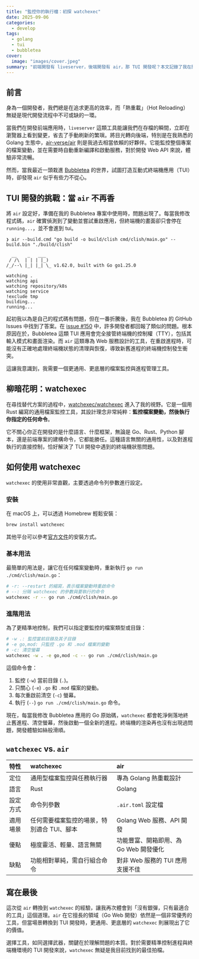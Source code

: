 ```yaml
---
title: "監控你的執行檔：初探 watchexec"
date: 2025-09-06
categories:
  - develop
tags:
  - golang
  - tui
  - bubbletea
cover:
  image: "images/cover.jpeg"
summary: "前端開發有 liveserver，後端開發有 air，那 TUI 開發呢？本文記錄了我在開發 Bubbletea 應用時，從 air 轉向 watchexec 的心路歷程，以及如何使用這個通用工具來優雅地實現終端機應用的熱重載。"
---
```


## 前言

身為一個開發者，我們總是在追求更高的效率，而「熱重載」（Hot Reloading）無疑是現代開發流程中不可或缺的一環。

當我們在開發前端應用時，`liveserver` 這類工具能讓我們在存檔的瞬間，立即在瀏覽器上看到變更，省去了手動刷新的繁瑣。將目光轉向後端，特別是在我熟悉的 Golang 生態中，[air-verse/air](https://github.com/air-verse/air) 則是我過去相當依賴的好夥伴。它能監控整個專案的檔案變動，並在需要時自動重新編譯和啟動服務，對於開發 Web API 來說，體驗非常流暢。

然而，當我最近一頭栽進 [Bubbletea](/blogs/develop/2025/golang_bubbletea_experience) 的世界，試圖打造互動式終端機應用（TUI）時，卻發現 `air` 似乎有些力不從心。

## TUI 開發的挑戰：當 `air` 不再香

將 `air` 設定好，準備在我的 Bubbletea 專案中使用時，問題出現了。每當我修改程式碼，`air` 確實偵測到了變動並嘗試重啟應用，但終端機的畫面卻只會停在 `running...`，並不會進到 tui。

```
❯ air --build.cmd "go build -o build/clish cmd/clish/main.go" --build.bin "./build/clish"

  __    _   ___
 / /\  | | | |_)
/_/--\ |_| |_| \_ v1.62.0, built with Go go1.25.0

watching .
watching api
watching repository/k8s
watching service
!exclude tmp
building...
running...
```

起初我以為是自己的程式碼有問題，但在一番折騰後，我在 Bubbletea 的 GitHub Issues 中找到了答案。在 [issue #150](https://github.com/charmbracelet/bubbletea/issues/150) 中，許多開發者都回報了類似的問題。根本原因在於，Bubbletea 這類 TUI 應用會完全接管終端機的控制權（TTY），包括其輸入模式和畫面渲染。而 `air` 這類專為 Web 服務設計的工具，在重啟進程時，可能沒有正確地處理終端機狀態的清理與恢復，導致新舊進程的終端機控制發生衝突。

這讓我意識到，我需要一個更通用、更底層的檔案監控與進程管理工具。

## 柳暗花明：watchexec

在尋找替代方案的過程中，[watchexec/watchexec](https://github.com/watchexec/watchexec) 進入了我的視野。它是一個用 Rust 編寫的通用檔案監控工具，其設計理念非常純粹：**監控檔案變動，然後執行你指定的任何命令**。

它不關心你正在開發的是什麼語言、什麼框架，無論是 Go、Rust、Python 腳本，還是前端專案的建構命令，它都能勝任。這種語言無關的通用性，以及對進程執行的直接控制，恰好解決了 TUI 開發中遇到的終端機狀態問題。

## 如何使用 watchexec

`watchexec` 的使用非常直觀，主要透過命令列參數進行設定。

### 安裝

在 macOS 上，可以透過 Homebrew 輕鬆安裝：

```bash
brew install watchexec
```

其他平台可以參考[官方文件](https://watchexec.github.io/downloads.html)的安裝方式。

### 基本用法

最簡單的用法是，讓它在任何檔案變動時，重新執行 `go run ./cmd/clish/main.go`：

```bash
# -r: --restart 的縮寫，表示檔案變動時重啟命令
# --: 分隔 watchexec 的參數與要執行的命令
watchexec -r -- go run ./cmd/clish/main.go
```

### 進階用法

為了更精準地控制，我們可以指定要監控的檔案類型或目錄：

```bash
# -w .: 監控當前目錄及其子目錄
# -e go,mod: 只監控 .go 和 .mod 檔案的變動
# -c: 清空螢幕
watchexec -w . -e go,mod -c -- go run ./cmd/clish/main.go
```

這個命令會：
1. 監控 (`-w`) 當前目錄 (`.`)。
2. 只關心 (`-e`) `.go` 和 `.mod` 檔案的變動。
3. 每次重啟前清空 (`-c`) 螢幕。
4. 執行 (`--`) `go run ./cmd/clish/main.go` 命令。

現在，每當我修改 Bubbletea 應用的 Go 原始碼，`watchexec` 都會乾淨俐落地終止舊進程、清空螢幕，然後啟動一個全新的進程。終端機的渲染再也沒有出現過問題，開發體驗如絲般滑順。

## `watchexec` vs. `air`

| 特性 | watchexec | air |
| :--- | :--- | :--- |
| 定位 | 通用型檔案監控與任務執行器 | 專為 Golang 熱重載設計 |
| 語言 | Rust | Golang |
| 設定方式 | 命令列參數 | `.air.toml` 設定檔 |
| 適用場景 | 任何需要檔案監控的場景，特別適合 TUI、腳本 | Golang Web 服務、API 開發 |
| 優點 | 極度靈活、輕量、語言無關 | 功能豐富、開箱即用、為 Go Web 開發優化 |
| 缺點 | 功能相對單純，需自行組合命令 | 對非 Web 服務的 TUI 應用支援不佳 |

## 寫在最後

這次從 `air` 轉換到 `watchexec` 的經驗，讓我再次體會到「沒有銀彈，只有最適合的工具」這個道理。`air` 在它擅長的領域（Go Web 開發）依然是一個非常優秀的工具，但當場景轉換到 TUI 開發時，更通用、更底層的 `watchexec` 則展現出了它的價值。

選擇工具，如同選擇武器，關鍵在於理解問題的本質。對於需要精準控制進程與終端機環境的 TUI 開發來說，`watchexec` 無疑是我目前找到的最佳拍檔。
